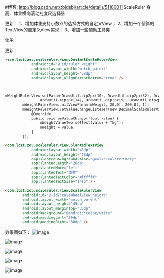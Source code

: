 #博客: http://blog.csdn.net/zbjdsbj/article/details/51180011
ScaleRuler
身高、体重横向滚动刻度尺选择器

更新：
1、增加体重支持小数点的选择方式的自定义View；
2、增加一个倾斜的TextView的自定义View实现；
3、增加一些辅助工具类

使用：

更新：

```html
<com.lost.zou.scaleruler.view.DecimalScaleRulerView
            android:id="@+id/ruler_weight"
            android:layout_width="match_parent"
            android:layout_height="58dp"
            android:layout_alignParentBottom="true" />
            
            
```

```html
mWeightRulerView.setParam(DrawUtil.dip2px(10), DrawUtil.dip2px(32), DrawUtil.dip2px(24),
                DrawUtil.dip2px(14), DrawUtil.dip2px(9), DrawUtil.dip2px(12));
        mWeightRulerView.initViewParam(mWeight, 20.0f, 200.0f, 1);
        mWeightRulerView.setValueChangeListener(new DecimalScaleRulerView.OnValueChangeListener() {
            @Override
            public void onValueChange(float value) {
                mWeightValueTwo.setText(value + "kg");
                mWeight = value;
            }
        });
```

```html
<com.lost.zou.scaleruler.view.SlantedTextView
            android:layout_width="48dp"
            android:layout_height="48dp"
            app:slantedBackgroundColor="@color/colorPrimary"
            app:slantedLength="28dp"
            app:slantedMode="left"
            app:slantedText="体重"
            app:slantedTextColor="#ffffff"
            app:slantedTextSize="14sp" />
```

```html
<com.lost.zou.scaleruler.view.ScaleRulerView
        android:id="@+id/scaleWheelView_height"
        android:layout_width="match_parent"
        android:layout_height="45dp"
        android:layout_marginTop="36dp"
        android:background="@android:color/white"
        android:paddingLeft="30dp"
        android:paddingRight="30dp" />
```

效果图如下：
![image](https://github.com/ZBJDSBJ/ScaleRuler/blob/master/app/src/main/res/raw/scaleruler5.jpg)


![image](https://github.com/ZBJDSBJ/ScaleRuler/blob/master/app/src/main/res/raw/scaleruler1.jpg)

![image](https://github.com/ZBJDSBJ/ScaleRuler/blob/master/app/src/main/res/raw/scaleruler2.jpg)

![image](https://github.com/ZBJDSBJ/ScaleRuler/blob/master/app/src/main/res/raw/scaleruler3.jpg)

![image](https://github.com/ZBJDSBJ/ScaleRuler/blob/master/app/src/main/res/raw/scaleruler4.jpg)





